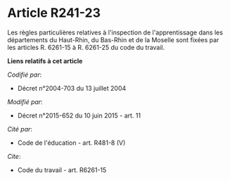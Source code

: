 # Article R241-23

Les règles particulières relatives à l'inspection de l'apprentissage dans les départements du Haut-Rhin, du Bas-Rhin et de la
Moselle sont fixées par les articles R. 6261-15 à R. 6261-25 du code du travail.

**Liens relatifs à cet article**

_Codifié par_:

  - Décret n°2004-703 du 13 juillet 2004

_Modifié par_:

  - Décret n°2015-652 du 10 juin 2015 - art. 11

_Cité par_:

  - Code de l'éducation - art. R481-8 (V)

_Cite_:

  - Code du travail - art. R6261-15
